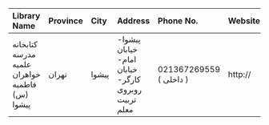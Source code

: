 | Library Name                                  | Province   | City   | Address                                                                | Phone No.               | Website   |
|:----------------------------------------------|:-----------|:-------|:-----------------------------------------------------------------------|:------------------------|:----------|
| کتابخانه مدرسه علمیه خواهران فاطمیه (س) پیشوا | تهران      | پیشوا  | پیشوا- خیابان امام- خیابان كارگر- روبروی تربیت معلم                    | 021367269559 ( داخلی  ) | http://   |